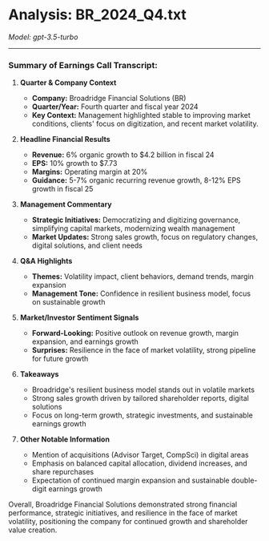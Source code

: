 # Analysis: BR_2024_Q4.txt

*Model: gpt-3.5-turbo*

---

### Summary of Earnings Call Transcript:

1. **Quarter & Company Context**
   - **Company:** Broadridge Financial Solutions (BR)
   - **Quarter/Year:** Fourth quarter and fiscal year 2024
   - **Key Context:** Management highlighted stable to improving market conditions, clients' focus on digitization, and recent market volatility.

2. **Headline Financial Results**
   - **Revenue:** 6% organic growth to $4.2 billion in fiscal 24
   - **EPS:** 10% growth to $7.73
   - **Margins:** Operating margin at 20%
   - **Guidance:** 5-7% organic recurring revenue growth, 8-12% EPS growth in fiscal 25

3. **Management Commentary**
   - **Strategic Initiatives:** Democratizing and digitizing governance, simplifying capital markets, modernizing wealth management
   - **Market Updates:** Strong sales growth, focus on regulatory changes, digital solutions, and client needs

4. **Q&A Highlights**
   - **Themes:** Volatility impact, client behaviors, demand trends, margin expansion
   - **Management Tone:** Confidence in resilient business model, focus on sustainable growth

5. **Market/Investor Sentiment Signals**
   - **Forward-Looking:** Positive outlook on revenue growth, margin expansion, and earnings growth
   - **Surprises:** Resilience in the face of market volatility, strong pipeline for future growth

6. **Takeaways**
   - Broadridge's resilient business model stands out in volatile markets
   - Strong sales growth driven by tailored shareholder reports, digital solutions
   - Focus on long-term growth, strategic investments, and sustainable earnings growth

7. **Other Notable Information**
   - Mention of acquisitions (Advisor Target, CompSci) in digital areas
   - Emphasis on balanced capital allocation, dividend increases, and share repurchases
   - Expectation of continued margin expansion and sustainable double-digit earnings growth

Overall, Broadridge Financial Solutions demonstrated strong financial performance, strategic initiatives, and resilience in the face of market volatility, positioning the company for continued growth and shareholder value creation.